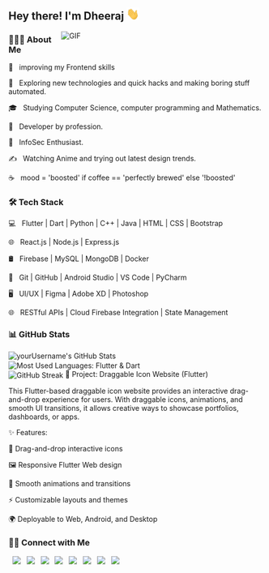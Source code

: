 <h2> Hey there! I'm Dheeraj <img src="https://raw.githubusercontent.com/devSouvik/devSouvik/master/Hi.gif" width="25"></h2> <img align="right" alt="GIF" src="https://github.com/devSouvik/devSouvik/blob/master/gif4.gif?raw=true" width="400"/> <h3> 👨🏻‍💻 About Me </h3>

🔭   improving my Frontend skills

🤔   Exploring new technologies and quick hacks and making boring stuff automated.

🎓   Studying Computer Science, computer programming and Mathematics.

💼   Developer by profession.

🌱   InfoSec Enthusiast.

✍️   Watching Anime and trying out latest design trends.

☕   mood = 'boosted' if coffee == 'perfectly brewed' else '!boosted'

<h3>🛠 Tech Stack</h3>

💻   Flutter | Dart | Python | C++ | Java | HTML | CSS | Bootstrap

🌐   React.js | Node.js | Express.js

🛢   Firebase | MySQL | MongoDB | Docker

🔧   Git | GitHub | Android Studio | VS Code | PyCharm

🖥   UI/UX | Figma | Adobe XD | Photoshop

🌐   RESTful APIs | Cloud Firebase Integration | State Management

<h3>📊 GitHub Stats</h3> <img align="center" src="https://github-readme-stats.vercel.app/api?username=yourUsername&include_all_commits=true&count_private=true&show_icons=true&line_height=24&title_color=FF5733&icon_color=4C8BF5&text_color=E5E5E5&bg_color=0,1F1F1F,000000" alt="yourUsername's GitHub Stats" /> <br> <img align="center" src="https://github-readme-stats.vercel.app/api/top-langs/?username=yourUsername&layout=compact&title_color=FF5733&text_color=E5E5E5&bg_color=0,1F1F1F,000000&langs_count=8&hide_border=true&custom_title=Primary%20Languages%20(Flutter%20%26%20Dart)" alt="Most Used Languages: Flutter & Dart" /> <br> <img align="center" src="https://github-readme-streak-stats.herokuapp.com?user=yourUsername&theme=highcontrast&hide_border=true&ring=FF5733&fire=FF5733&currStreakLabel=4C8BF5" alt="GitHub Streak" />
🚀 Project: Draggable Icon Website (Flutter)

This Flutter-based draggable icon website provides an interactive drag-and-drop experience for users.
With draggable icons, animations, and smooth UI transitions, it allows creative ways to showcase portfolios, dashboards, or apps.

✨ Features:

🎯 Drag-and-drop interactive icons

🖼️ Responsive Flutter Web design

🎨 Smooth animations and transitions

⚡ Customizable layouts and themes

🌍 Deployable to Web, Android, and Desktop

<h3> 🤝🏻 Connect with Me </h3> <p align="Row"> &nbsp; <a href="https://profile.indeed.com/?hl=en_IN&co=IN&from=gnav-homepage" target="_blank"><img src="https://img.icons8.com/?size=100&id=0bivoTfGHrML&format=png&color=000000" width="50" /></a> &nbsp; <a href="mailto:dheerajchauhan269@gmail.com"><img src="https://img.icons8.com/plasticine/100/000000/gmail.png" width="50" /></a> &nbsp; <a href="https://x.com/DheerajSingh637" target="_blank"><img src="https://img.icons8.com/plasticine/100/000000/twitter.png" width="50" /></a> &nbsp; <a href="https://www.instagram.com/_d_heeraj_chauhan/" target="_blank"><img src="https://img.icons8.com/plasticine/100/000000/instagram-new.png" width="50" /></a> &nbsp; <a href="https://www.facebook.com/profile.php?id=61562829161039" target="_blank"><img src="https://img.icons8.com/?size=100&id=118568&format=png&color=000000" width="50" /></a> &nbsp; <a href="https://www.youtube.com/@DheerajChauhan-x3e" target="_blank"><img src="https://img.icons8.com/?size=100&id=19318&format=png&color=000000" width="50" /></a> &nbsp; <a href="https://t.me/tele12200"><img src="https://img.icons8.com/?size=100&id=5mIvDYZUWDCF&format=png&color=000000" width="50" /></a> &nbsp; <a href="https://discord.gg/VxzZBdzP"><img src="https://img.icons8.com/?size=100&id=30998&format=png&color=000000" width="50" /></a> </p>
